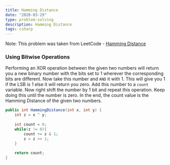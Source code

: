 ```yaml
---
title: Hamming Distance
date: "2020-03-29"
type: problem-solving
description: Hamming Distance
tags: csharp
---
```


Note: This problem was taken from LeetCode - [Hamming Distance](https://leetcode.com/problems/hamming-distance/)

### Using Bitwise Operations

Performing an XOR operation between the given two numbers will return you a new binary number with the bits set to 1 wherever the corresponding bits are different. Now take this number and `AND` it with 1. This will give you 1 if the LSB is 1 else it will return you zero. Add this number to a `count` variable. Now right shift the number by 1 bit and repeat this operation. Keep doing this until the number is zero. In the end, the count value is the Hamming Distance of the given two numbers.

```csharp
public int HammingDistance(int x, int y) {
	int z = x ^ y;
	
	int count = 0;
	while(z != 0){
		count += z & 1;
		z = z >> 1;
	}
	
	return count;
}
```
